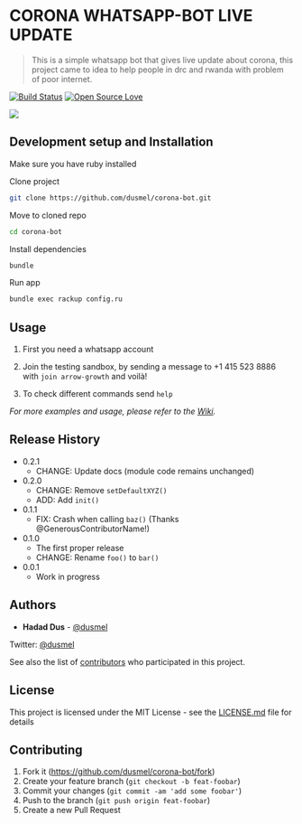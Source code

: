 # CORONA WHATSAPP-BOT LIVE UPDATE
> This is a simple whatsapp bot that gives live update about corona, this project came to idea to help people in drc and rwanda with problem of poor internet.

[![Build Status][travis-image]][travis-url] [![Open Source Love](https://badges.frapsoft.com/os/mit/mit.svg?v=102)](https://github.com/ellerbrock/open-source-badge/)


![](https://media.giphy.com/media/SU82JtxLPGYXllSeK4/giphy.gif)

## Development setup and Installation

Make sure you have ruby installed

Clone project

```sh
git clone https://github.com/dusmel/corona-bot.git
```

Move to cloned repo

```sh
cd corona-bot
```

Install dependencies

```sh
bundle
```

Run app

 ```sh
 bundle exec rackup config.ru
```

## Usage

1. First you need a whatsapp account 

2. Join the testing sandbox, by sending a message to +1 415 523 8886 with `join arrow-growth` and voilà!

3. To check different commands send `help`

_For more examples and usage, please refer to the [Wiki][wiki]._



## Release History

* 0.2.1
    * CHANGE: Update docs (module code remains unchanged)
* 0.2.0
    * CHANGE: Remove `setDefaultXYZ()`
    * ADD: Add `init()`
* 0.1.1
    * FIX: Crash when calling `baz()` (Thanks @GenerousContributorName!)
* 0.1.0
    * The first proper release
    * CHANGE: Rename `foo()` to `bar()`
* 0.0.1
    * Work in progress


## Authors

* **Hadad Dus** -  [@dusmel](https://github.com/dusmel)

Twitter: [@dusmel](https://twitter.com/hadad__)

See also the list of [contributors](https://github.com/dusmel/corona-bot/graphs/contributors) who participated in this project.

## License

This project is licensed under the MIT License - see the [LICENSE.md](LICENSE.md) file for details


## Contributing

1. Fork it (<https://github.com/dusmel/corona-bot/fork>)
2. Create your feature branch (`git checkout -b feat-foobar`)
3. Commit your changes (`git commit -am 'add some foobar'`)
4. Push to the branch (`git push origin feat-foobar`)
5. Create a new Pull Request

<!-- Markdown link & img dfn's -->
[npm-image]: https://img.shields.io/npm/v/datadog-metrics.svg?style=flat-square
[npm-url]: https://npmjs.org/package/datadog-metrics
[npm-downloads]: https://img.shields.io/npm/dm/datadog-metrics.svg?style=flat-square
[travis-image]: https://img.shields.io/travis/dbader/node-datadog-metrics/master.svg?style=flat-square
[travis-url]: https://travis-ci.org/dbader/node-datadog-metrics
[wiki]: https://github.com/yourname/yourproject/wiki
